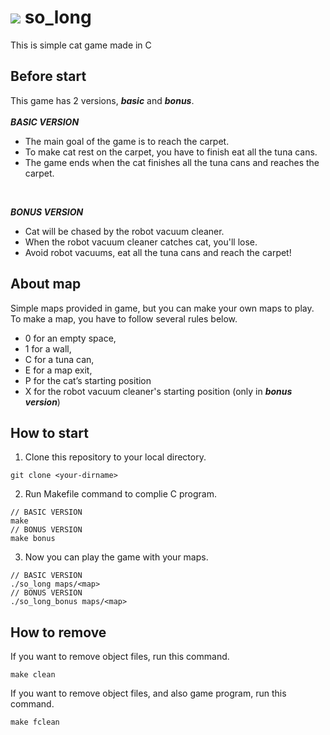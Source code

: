 # <img src="https://github.com/Rillmo/so_long/assets/51233626/6db1c86b-ed23-4583-9361-9fb1176a12d6" size=50/> so_long
This is simple cat game made in C

## Before start
This game has 2 versions, ***basic*** and ***bonus***. <br/>
<br/>
***BASIC VERSION***
- The main goal of the game is to reach the carpet.
- To make cat rest on the carpet, you have to finish eat all the tuna cans.
- The game ends when the cat finishes all the tuna cans and reaches the carpet.
<br/>

***BONUS VERSION***
- Cat will be chased by the robot vacuum cleaner.
- When the robot vacuum cleaner catches cat, you'll lose.
- Avoid robot vacuums, eat all the tuna cans and reach the carpet!

## About map
Simple maps provided in game, but you can make your own maps to play.
To make a map, you have to follow several rules below.
- 0 for an empty space,
- 1 for a wall,
- C for a tuna can,
- E for a map exit,
- P for the cat’s starting position
- X for the robot vacuum cleaner's starting position (only in ***bonus version***)


## How to start
1. Clone this repository to your local directory.
```
git clone <your-dirname>
```
2. Run Makefile command to complie C program.
```
// BASIC VERSION
make
// BONUS VERSION
make bonus
```
3. Now you can play the game with your maps.
```
// BASIC VERSION
./so_long maps/<map>
// BONUS VERSION
./so_long_bonus maps/<map>
```

## How to remove
If you want to remove object files, run this command.
```
make clean
```
If you want to remove object files, and also game program, run this command.
```
make fclean
```
